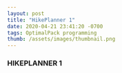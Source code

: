 ```yaml
---
layout: post
title: "HikePlanner 1"
date: 2020-04-21 23:41:20 -0700
tags: OptimalPack programming
thumb: /assets/images/thumbnail.png
---
```


### HIKEPLANNER 1
